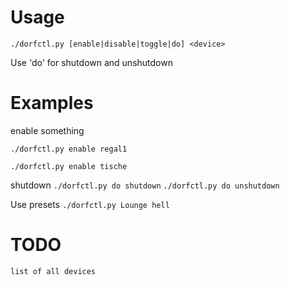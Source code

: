 # Usage

`./dorfctl.py [enable|disable|toggle|do] <device>`

Use 'do' for shutdown and unshutdown


# Examples
enable something

`./dorfctl.py enable regal1`

`./dorfctl.py enable tische`

shutdown
`./dorfctl.py do shutdown`
`./dorfctl.py do unshutdown`

Use presets
`./dorfctl.py Lounge hell`

# TODO
`list of all devices`
